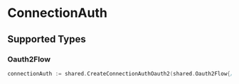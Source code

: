 # ConnectionAuth


## Supported Types

### Oauth2Flow

```go
connectionAuth := shared.CreateConnectionAuthOauth2(shared.Oauth2Flow{/* values here */})
```

